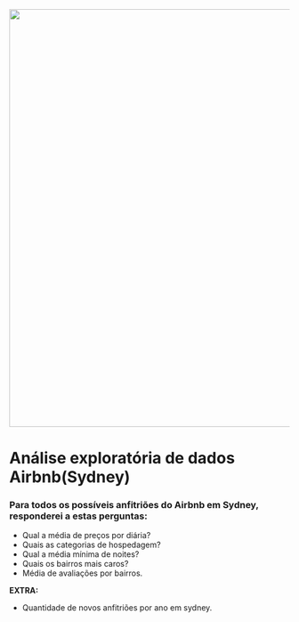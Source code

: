 <img src="https://images.unsplash.com/photo-1506973035872-a4ec16b8e8d9?ixlib=rb-1.2.1&ixid=MnwxMjA3fDB8MHxwaG90by1wYWdlfHx8fGVufDB8fHx8&auto=format&fit=crop&w=1170&q=80" rel="foto de Sydney" width=750px/>

# Análise exploratória de dados Airbnb(Sydney)

### Para todos os possíveis anfitriões do Airbnb em Sydney, responderei a estas perguntas:

* Qual a média de preços por diária?
* Quais as categorias de hospedagem?
* Qual a média mínima de noites?
* Quais os bairros mais caros?
* Média de avaliações por bairros.

**EXTRA:**
* Quantidade de novos anfitriões por ano em sydney.
